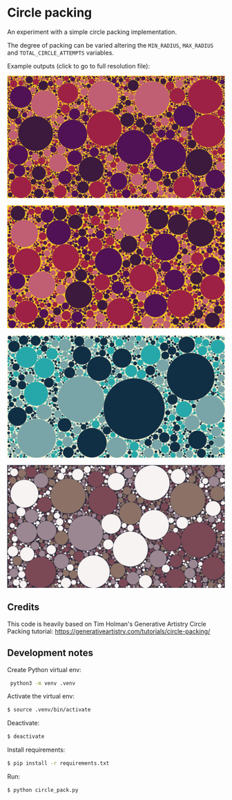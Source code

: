 # Circle packing

An experiment with a simple circle packing implementation.

The degree of packing can be varied altering the `MIN_RADIUS`, `MAX_RADIUS` and `TOTAL_CIRCLE_ATTEMPTS` variables.

Example outputs (click to go to full resolution file):

![](images/circle-pack-palette1-1.jpg)

![](images/circle-pack-palette1-2.jpg)

![](images/circle-pack-palette1-3.jpg)

![](images/circle-pack-palette1-4.jpg)

## Credits

This code is heavily based on Tim Holman's Generative Artistry Circle Packing tutorial: https://generativeartistry.com/tutorials/circle-packing/

## Development notes

Create Python virtual env:
```bash
 python3 -m venv .venv
```

Activate the virtual env:
```bash
$ source .venv/bin/activate
```

Deactivate:
```bash
$ deactivate
```

Install requirements:
```bash
$ pip install -r requirements.txt
```

Run:
```bash
$ python circle_pack.py
```
